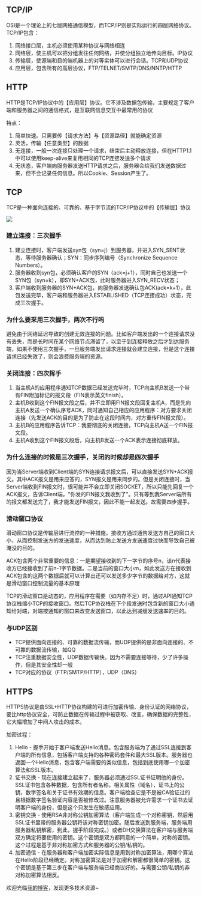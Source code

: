 ## TCP/IP
OSI是一个理论上的七层网络通信模型，而TCP/IP则是实际运行的四层网络协议。TCP/IP包含：

1. 网络接口层，主机必须使用某种协议与网络相连
2. 网络层，使主机可以把分组发往任何网络，并使分组独立地传向目标。IP协议
3. 传输层，使源端和目的端机器上的对等实体可以进行会话。TCP和UDP协议
4. 应用层，包含所有的高层协议，FTP/TELNET/SMTP/DNS/NNTP/HTTP

## HTTP
HTTP是TCP/IP协议中的【应用层】协议。它不涉及数据包传输，主要规定了客户端和服务器之间的通信格式，是互联网信息交互中最常用的协议

特点：

1. 简单快速。只需要传【请求方法】与【资源路径】就能确定资源
2. 灵活，传输【任意类型】的数据
3. 无连接，一般一次连接只处理一个请求，结束后主动释放连接，但在HTTP1.1中可以使用keep-alive来复用相同的TCP连接发送多个请求
4. 无状态，客户端向服务器发送HTTP请求之后，服务器会给我们发送数据过来，但不会记录任何信息。所以Cookie、Session产生了。

## TCP
TCP是一种面向连接的、可靠的、基于字节流的TCP/IP协议中的【传输层】协议

![](../images/tcp.png)

### 建立连接：三次握手
1. 建立连接时，客户端发送syn包（syn=j）到服务器，并进入SYN_SENT状态，等待服务器确认；SYN：同步序列编号（Synchronize Sequence Numbers）。
2. 服务器收到syn包，必须确认客户的SYN（ack=j+1），同时自己也发送一个SYN包（syn=k），即SYN+ACK包，此时服务器进入SYN_RECV状态；
3. 客户端收到服务器的SYN+ACK包，向服务器发送确认包ACK(ack=k+1），此包发送完毕，客户端和服务器进入ESTABLISHED（TCP连接成功）状态，完成三次握手。

### 为什么要采用三次握手，两次不行吗
避免由于网络延迟导致的创建无效连接的问题。比如客户端发出的一个连接请求没有丢失，而是长时间在某个网络节点滞留了，以至于到连接释放之后才到达服务端，如果不使用三次握手，一旦服务端发出请求连接就会建立连接，但是这个连接请求已经失效了，则会浪费服务端的资源。

### 关闭连接：四次挥手
1. 当主机A的应用程序通知TCP数据已经发送完毕时，TCP向主机B发送一个带有FIN附加标记的报文段（FIN表示英文finish）。
2. 主机B收到这个FIN报文段之后，并不立即用FIN报文段回复主机A，而是先向主机A发送一个确认序号ACK，同时通知自己相应的应用程序：对方要求关闭连接（先发送ACK的目的是为了防止在这段时间内，对方重传FIN报文段）。
3. 主机B的应用程序告诉TCP：我要彻底的关闭连接，TCP向主机A送一个FIN报文段。
4. 主机A收到这个FIN报文段后，向主机B发送一个ACK表示连接彻底释放。

### 为什么连接的时候是三次握手，关闭的时候却是四次握手
因为当Server端收到Client端的SYN连接请求报文后，可以直接发送SYN+ACK报文。其中ACK报文是用来应答的，SYN报文是用来同步的。但是关闭连接时，当Server端收到FIN报文时，很可能并不会立即关闭SOCKET，所以只能先回复一个ACK报文，告诉Client端，"你发的FIN报文我收到了"。只有等到我Server端所有的报文都发送完了，我才能发送FIN报文，因此不能一起发送。故需要四步握手。

### 滑动窗口协议
滑动窗口协议是传输层进行流控的一种措施，接收方通过通告发送方自己的窗口大小，从而控制发送方的发送速度，从而达到防止发送方发送速度过快而导致自己被淹没的目的。

ACK包含两个非常重要的信息：一是期望接收到的下一字节的序号n，该n代表接收方已经接收到了前n-1字节数据。二是当前的窗口大小m，如此发送方在接收到ACK包含的这两个数据后就可以计算出还可以发送多少字节的数据给对方，这就是滑动窗口控制流量的基本原理

TCP的滑动窗口是动态的，应用程序在需要（如内存不足）时，通过API通知TCP协议栈缩小TCP的接收窗口。然后TCP协议栈在下个段发送时包含新的窗口大小通知给对端，对端按通知的窗口来改变发送窗口，以此达到减缓发送速率的目的。

### 与UDP区别
* TCP提供面向连接的、可靠的数据流传输，而UDP提供的是非面向连接的、不可靠的数据流传输，如QQ
* TCP注重数据安全性，UDP数据传输快，因为不需要连接等待，少了许多操作，但是其安全性却一般
* TCP对应的协议（FTP/SMTP/HTTP），UDP（DNS）

## HTTPS
HTTPS协议是由SSL+HTTP协议构建的可进行加密传输、身份认证的网络协议，要比http协议安全，可防止数据在传输过程中被窃取、改变，确保数据的完整性，它大幅增加了中间人攻击的成本。

加密过程：

1. Hello - 握手开始于客户端发送Hello消息。包含服务端为了通过SSL连接到客户端的所有信息，包括客户端支持的各种密码套件和最大SSL版本。服务器也返回一个Hello消息，包含客户端需要的类似信息，包括到底使用哪一个加密算法和SSL版本。
2. 证书交换 - 现在连接建立起来了，服务器必须通过SSL证书证明他的身份。SSL证书包含各种数据，包含所有者名称，相关属性（域名），证书上的公钥，数字签名和关于证书有效期的信息。客户端检查它是不是被CA验证过的且根据数字签名验证内容是否被修改过。注意服务器被允许需求一个证书去证明客户端的身份，但是这个只发生在敏感应用。
3. 密钥交换 - 使用RSA非对称公钥加密算法（客户端生成一个对称密钥，然后用SSL证书里带的服务器公钥将该对称密钥加密。随后发送到服务端，服务端用服务器私钥解密，到此，握手阶段完成。）或者DH交换算法在客户端与服务端双方确定将要使用的密钥。这个密钥是双方都同意的一个简单，对称的密钥。这个过程是基于非对称加密方式和服务器的公钥/私钥的。
4. 加密通信 - 在服务器和客户端加密实际信息是用到对称加密算法，用哪个算法在Hello阶段已经确定。对称加密算法是对于加密和解密都很简单的密钥。这个密钥是基于第三步在客户端与服务端已经商议好的。与需要公钥/私钥的非对称加密算法相反。

欢迎光临[我的博客](http://www.wangtianyi.top/?utm_source=github&utm_medium=github)，发现更多技术资源~
